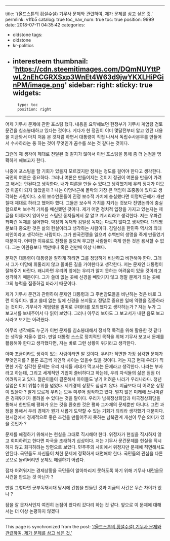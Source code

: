 
---
title: '(올드스톤의 횡설수설) 기무사 문제와 관련하여, 제가 문제를 삼고 싶은 것.'
permlink: v1fb5
catalog: true
toc_nav_num: true
toc: true
position: 9999
date: 2018-07-11 04:35:42
categories:
- oldstone
tags:
- oldstone
- kr-politics
- interesteem
thumbnail: 'https://cdn.steemitimages.com/DQmNUYttPwL2nEhCGRXSxp3WnEt4W63d9jwYKXLHiPGinPM/image.png'
sidebar:
    right:
        sticky: true
widgets:
    -
        type: toc
        position: right
---


어제 기무사 문제에 관한 포스팅 했다. 내용을 요약해보면 현정부가 기무사 계엄령 검토문건을 침소봉대하고 있다는 것이다. 게다가 현 정권이 이미 몇달전부터 알고 있던 내용을 지금와서 마치 처음 본 것처럼 하면서 대통령이 직접 나서서 독립수사본무를 만들어서 수사하라는 둥 하는 것이 무엇인가 꼼수를 쓰는 것 같다는 것이다. 

그런데 제 생각이 제대로 전달된 것 같지가 않아서 이번 포스팅을 통해 좀 더 논점을 명확하게 해보고자 한다.

나중에 포스팅을 할 기회가 있을지 모르겠지만 정치는 정도를 걸어야 한다고 생각한다. 국민의 여론은 중요하다. 그러나 여론은 만들어지는 것이지 정권이 여론을 만들어 가려고 해서는 안된다고 생각한다. 내가 여론을 만들 수 있다고 생각했기에 우리 정치가 이모양 이꼴이 되지 않았을까 ? 나는 이명박근혜 몰락의 가장 큰 책임이 조중동에 있다고 생각하는 사람이다. 소위 보수언론들이 진정 보수적 가치에 충실했다면 이명박근혜가 개판칠때 제대로 하라고 했어야 했다. 그들은 보수적 가치를 지키는 것보다 진영논리에 충실함으로써 보수적 가치를 배신했던 것이다.
제가 어떤 정치적 입장을 가지고 있는지는 제글을 이제까지 읽어오신 스팀잇 동지들께서 잘 알고 계시리라고 생각한다. 저는 우파건 좌파건 독재를 싫어한다. 박정희 독재와 김일성 독재는 다르지 않다고 생각한다. 대의명분보다 중요한 것은 삶의 현실이라고 생각하는 사람이다. 김일성을 한민족 역사의 최대 죄인이라고 생각하는 사람이다. 그가 한국전쟁을 일으켜 수백만의 생명을 죽게 만들었기 때문이다. 어떠한 이유로도 전쟁을 일으켜 무고한 사람들이 죽게 만든 것은 용서할 수 없다. 그는 이완용보다 백만배나 혹은 천만배 이상 나쁘다.

문재인 대통령이 대통령을 잘하게 하려면 그를 정당하게 비난하고 비판해야 한다. 그래서 그가 미망에 휘둘리지 않고 올바른 길을 가야한다고 생각한다. 저는 문재인 대통령이 잘해주기 바란다. 왜냐하면 우리의 앞에는 우리가 알지 못하는 어려움이 있을 것이라고 생각하기 때문이다. 그가 쓸데 없는 곳에 신경을 빼앗기지 않고 정말 문제가 되는 곳에 그의 능력을 집중하길 바라기 때문이다.

제가 기무사 문건과 관련하여 문재인 대통령과 그 주변참모들을 비난하는 것은 바로 그런 이유이다. 별고 쓸데 없는 일에 신경을 쓰지말고 정말로 중요한 일에 역량을 집중하라는 것이다. 기무사가 계엄령을 빌미로 구데타를 모의했다고 생각하는가 ? 저는 누가 그 보고서를 보내주어서 다 읽어 보았다. 그러나 아무리 보아도 그 보고서가 내란 음모 보고서라고 보기는 어려웠다.

아무리 생각해도 누군가 이번 문제를 침소봉대해서 정치적 목적을 위해 활용한 것 같다는 생각을 지울수 없다. 만일 대통령 스스로 정치적인 목적을 위해 기무사 보고서 문제를 활용해야 한다고 생각했다면, 저는 바로 그런 상황이 위기라고 생각한다. 

아마 조금이라도 생각이 있는 사람이라면 알 것이다. 우리가 직면한 가장 심각한 문제가 무엇인지를 ? 
물론 조금씩 개인적 차이는 있을수 있을 것이다. 저는 지금 현재 우리가 직면한 가장 심각한 문제는 우리 자식들 세대가 먹고사는 문제라고 생각한다. 나라는 부자라고 하는데, 그리고 세계적인 기업이 즐비하다고 하는데, 우리 자식들의 삶은 점점 더 어려워지고 있다. 젊은이들이 결혼해서 아이들도 낳기 어려운 나라가 우리나라다. 청년실업은 이미 위험수위를 넘었다. 세계경제 상황도 심상치 않다. 
지금보다 더 어려운 상황이 있을까 ? 알게 모르게 우리는 모두 미루어 짐작하고 있다. 멀지 않은 미래에 쓰나미같은 경제위기가 몰려올 수 있다는 것을 말이다. 우리가 남북정상회담과 미국정상회담을 통해서 한반도에 평화가 오는 것을 환호한 것은 평화 그자체의 문제뿐만 아니다. 그런 과정을 통해서 우리 경제가 뭔가 새롭게 도약할 수 있는 기회가 되리라 생각했기 때문이다. 현시점에서 경제적으로 좋은 조건을 만들어주지 못하는 남북관계 개선이 무슨 의미가 있을 것인가 ? 

문제를 해결하기 위해서는 현실을 그대로 직시해야 한다. 위정자가 현실을 직시하지 않고 회피하려고 한다면 파국을 초래하기 십상이다. 저는 기무사 문건문제를 현실을 직시하지 않고 회피하려는 방편으로 보았다. 민주주의 사회에서 위정자만 문제에 직면해서도 안된다. 국민들도 자신들이 처한 문제에 정확하게 대면해야 한다. 국민들의 관심을 다른 곳으로 돌려버리면 문제도 해결하기 어렵다. 

점차 어려워지는 경제상황을 국민들이 알아차리지 못하도록 하기 위해 기무사 내란음모사건을 만드는 것 아닌가 ?

만일 그렇다면 군부독재시대 당시에 간첩을 만들던 것과 지금의 사건은 무슨 차이가 있나 ?

잠을 잘 못자서인지 여전히 논점이 왔다리 갔다리 하는 것 같다. 앞으로 이 문제에 대해서는 더 이상 논평하지 않겠다

- - -

This page is synchronized from the post: ['(올드스톤의 횡설수설) 기무사 문제와 관련하여, 제가 문제를 삼고 싶은 것.'](https://steemit.com/@oldstone/v1fb5)
